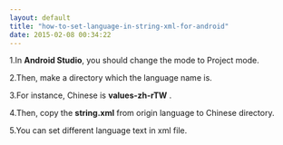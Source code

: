 ```yaml
---
layout: default
title: "how-to-set-language-in-string-xml-for-android"
date: 2015-02-08 00:34:22
---
```


1.In **Android Studio**, you should change the mode to Project mode.

2.Then, make a directory which the language name is.

3.For instance, Chinese is **values-zh-rTW** .

4.Then, copy the **string.xml** from origin language to Chinese directory.

5.You can set different language text in xml file.



 
